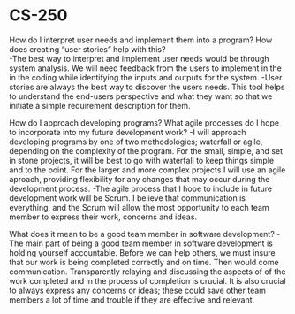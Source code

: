 # CS-250
How do I interpret user needs and implement them into a program? How does creating “user stories” help with this?  
  -The best way to interpret and implement user needs would be through system analysis.  We will need feedback from the users to implement in the 
   in the coding while identifying the inputs and outputs for the system.
  -User stories are always the best way to discover the users needs.  This tool helps to understand the end-users perspective and what they want 
   so that we initiate a simple requirement description for them.

How do I approach developing programs? What agile processes do I hope to incorporate into my future development work?
  -I will approach developing programs by one of two methodologies; waterfall or agile, depending on the complexity of the program.  For the small,
   simple, and set in stone projects, it will be best to go with waterfall to keep things simple and to the point.  For the larger and more complex
   projects I will use an agile aproach, providing flexibility for any changes that may occur during the development process.
  -The agile process that I hope to include in future development work will be Scrum.  I believe that communication is everything, and the Scrum 
   will allow the most opportunity to each team member to express their work, concerns and ideas.

What does it mean to be a good team member in software development?
  -The main part of being a good team member in software development is holding yourself accountable.  Before we can help others, we must insure 
   that our work is being completed correctly and on time.  Then would come communication.  Transparently relaying and discussing the aspects of 
   of the work completed and in the process of completion is crucial.  It is also crucial to always express any concerns or ideas; these could save 
   other team members a lot of time and trouble if they are effective and relevant.
